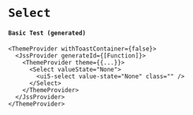 # `Select`

#### `Basic Test (generated)`

```
<ThemeProvider withToastContainer={false}>
  <JssProvider generateId={[Function]}>
    <ThemeProvider theme={{...}}>
      <Select valueState="None">
        <ui5-select value-state="None" class="" />
      </Select>
    </ThemeProvider>
  </JssProvider>
</ThemeProvider>
```

